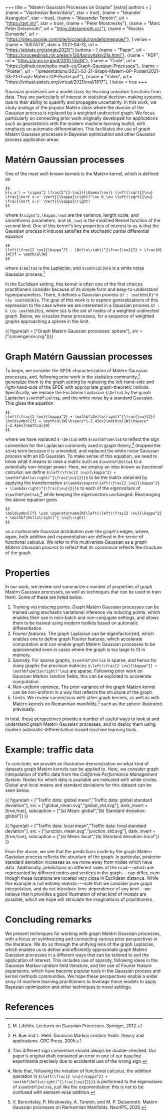 +++
title = "Matérn Gaussian Processes on Graphs"
[extra]
authors = [
    {name = "Viacheslav Borovitskiy", star = true},
    {name = "Iskander Azangulov", star = true},
    {name = "Alexander Terenin", url = "https://avt.im/", star = true},
    {name = "Peter Mostowsky"},
    {name = "Marc Peter Deisenroth", url = "https://deisenroth.cc/"},
    {name = "Nicolas Durrande", url = "https://sites.google.com/site/nicolasdurrandehomepage/"},
]
venue = {name = "AISTATS", date = 2021-04-13, url = "https://aistats.org/aistats2021/"}
buttons = [
    {name = "Paper", url = "https://proceedings.mlr.press/v130/borovitskiy21a.html"},
    {name = "PDF", url = "https://arxiv.org/pdf/2010.15538"},
    {name = "Code", url = "https://github.com/spbu-math-cs/Graph-Gaussian-Processes"},
    {name = "Poster", url = "/presentations/2021-03-21-Graph-Matern-GP-Poster/2021-03-21-Graph-Matern-GP-Poster.pdf"},
    {name = "Video", url = "https://virtual.aistats.org/virtual/2021/oral/1817"},
]
katex = true
+++

Gaussian processes are a model class for learning unknown functions from data.
They are particularly of interest in statistical decision-making systems, due to their ability to quantify and propagate uncertainty.
In this work, we study analogs of the popular Matérn class where the domain of the Gaussian process is replaced by a weighted undirected graph.
We focus particularly on connecting prior work originally developed for applications such as geostatistics with the modern machine learning toolkit, with emphasis on automatic differentiation.
This facilitates the use of graph Matérn Gaussian processes in Bayesian optimization and other Gaussian process application areas.


# Matérn Gaussian processes

One of the most well-known kernels is the Matérn kernel, which is defined as

```
$$
k(x,x') = \sigma^2 \frac{2^{1-\nu}}{\Gamma(\nu)} \left(\sqrt{2\nu} \frac{\Vert x-x' \Vert}{\kappa}\right)^\nu K_\nu \left(\sqrt{2\nu} \frac{\Vert x-x' \Vert}{\kappa}\right)
$$
```

where `$\sigma^2,\kappa,\nu$` are the variance, length scale, and smoothness parameters, and `$K_\nu$` is the modified Bessel function of the second kind.
One of this kernel's key properties of interest to us is that the Gaussian process it induces satisfies the stochastic partial differential equation

```
$$
\left(\frac{2 \nu}{\kappa^2} - \Delta\right)^{\frac{\nu}{2} + \frac{d}{4}}f = \mathcal{W}
$$
```

where `$\Delta$` is the Laplacian, and `$\mathcal{W}$` is a white noise Gaussian process.[^lgps]

In the Euclidean setting, this kernel is often one of the first choices practitioners consider because of its simple form and easy-to-understand hyperparameters.
There, it defines a Gaussian process `$f : \mathbb{R}^d \to \mathbb{R}$`.
The goal of this work is to explore generalizations of this expression to the case where we are interested in a Gaussian process `$f : G \to \mathbb{R}$`, where `$G$` is the set of nodes of a weighted undirected graph.
Below, we visualize these processes, for a sequence of weighted graphs approaching a sphere in the limit.


{{ figure(alt = ["Graph Matérn Gaussian processes: sphere"], src = ["convergence.svg"])}}


# Graph Matérn Gaussian processes

To begin, we consider the SPDE characterization of Matérn Gaussian processes, and, following prior work in the statistics community,[^gmrf] generalize them to the graph setting by replacing the left-hand-side and right-hand-side of the SPDE with appropriate graph-theoretic notions.
Specifically, we replace the Euclidean Laplacian `$\Delta$` by the graph Laplacian `$\mathbf\Delta$`, and the white noise by a standard Gaussian.
This gives the equation

```
$$
\left(\frac{2 \nu}{\kappa^2} + \mathbf\Delta\right)^{\frac{\nu}{2}} \boldsymbol{f} = \mathcal{W}\hspace*{-2.42ex}\mathcal{W}\hspace*{-2.42ex}\mathcal{W}
$$
```

where we have replaced `$-\Delta$` with `$\mathbf\Delta$` to reflect the sign convention for the Laplacian commonly used in graph theory,[^sign] dropped the `$d/4$` term because it is unneeded, and replaced the white noise Gaussian process with an IID Gaussian.
To make sense of this equation, we need to know what it means to raise a matrix such as `$\mathbf\Delta$` to a potentially non-integer power.
Here, we employ an idea known as *functional calculus*: we define `$\left(\frac{2 \nu}{\kappa^2} + \mathbf\Delta\right)^{\frac{\nu}{2}}$` to be the matrix obtained by applying the transformation `$\lambda\mapsto\left(\frac{2 \nu}{\kappa^2} + \lambda\right)^{\frac{\nu}{2}}$` to each of the *eigenvalues* of `$\mathbf\Delta$`,[^fc] while keeping the eigenvectors unchanged.
Rearranging the above equation gives

```
$$
\boldsymbol{f} \sim \operatorname{N}\left(\left(\frac{2 \nu}{\kappa^2} + \mathbf\Delta\right)^{-\nu}\right)
$$
```

as a multivariate Gaussian distribution over the graph's edges, where, again, both addition and exponentiation are defined in the sense of functional calculus.
We refer to this multivariate Gaussian as a *graph Matérn Gaussian process* to reflect that its covariance reflects the structure of the graph.

# Properties

In our work, we review and summarize a number of properties of graph Matérn Gaussian processes, as well as techniques that can be used to train them.
Some of these are listed below.

1. *Training via inducing points.* Graph Matérn Gaussian processes can be trained using stochastic variational inference via inducing points, which enables their use in mini-batch and non-conjugate settings, and allows them to be trained using modern toolkits based on automatic differentiation.
2. *Fourier features.* The graph Laplacian can be eigenfactorized, which enables one to define graph Fourier features, which accelerate computation and can enable graph Matérn Gaussian processes to be approximated even in cases where the graph is too large to fit in memory.
3. *Sparsity.* For sparse graphs, `$\mathbf\Delta$` is sparse, and hence for many graphs the precision matrices `$\left(\frac{2 \nu}{\kappa^2} + \mathbf\Delta\right)^\nu$` are sparse. Following prior work on Gaussian Markov random fields, this can be exploited to accelerate computation.
4. *Non-uniform variance.* The prior variance of the graph Matérn kernel can be non-uniform in a way that reflects the structure of the graph.
5. *Limits.* We review connections with other graph kernels, as well as with Matérn kernels on Riemannian manifolds,[^gprm] such as the sphere illustrated previously.

In total, these perspectives provide a number of useful ways to look at and understand graph Matérn Gaussian processes, and to deploy them using modern automatic-differentiation-based machine learning tools.

# Example: traffic data

To conclude, we provide an illustrative demonstration on what kind of datasets graph Matérn kernels can be applied to.
Here, we consider graph interpolation of traffic data from the *California Performance Management System*.
Nodes for which data is available are indicated with white circles.
Global and local means and standard deviations for this dataset can be seen below.


{{ figure(alt = ["Traffic data: global mean","Traffic data: global standard deviation"], src = ["global_mean.svg","global_std.svg"], dark_invert = [true,true], subcaption = ["(a) Mean: global","(b) Standard deviation: global"]) }}


{{ figure(alt = ["Traffic data: local mean","Traffic data: local standard deviation"], src = ["junction_mean.svg","junction_std.svg"], dark_invert = [true,true], subcaption = ["(a) Mean: local","(b) Standard deviation: local"]) }}


From the above, we see that the predictions made by the graph Matérn Gaussian process reflects the structure of the graph. 
In particular, posterior standard deviation increases as we move away from nodes which have data.
Additionally, predictions on different sides of the road---which are represented by different nodes and vertices in the graph---can differ, even though these locations are located very close in Euclidean distance.
While this example is not entirely realistic---note that we consider pure graph interpolation, and do not introduce time-dependence of any kind---we believe that it provides a good illustration of what kind of models are possible, which we hope will stimulate the imaginations of practitioners.

# Concluding remarks

We present techniques for working with graph Matérn Gaussian processes, with a focus on synthesizing and connecting various prior perspectives in the literature.
We do so through the unifying lens of the graph Laplacian, which enables us to define and efficiently approximate graph Matérn Gaussian processes in a different ways that can be tailored to suit the application of interest.
This includes use of sparsity, following ideas in the Gaussian Markov random field literature, and the use of Fourier feature expansions, which have become popular tools in the Gaussian process and kernel methods communities.
We hope these perspectives enable a wider array of machine learning practitioners to leverage these models to apply Bayesian optimization and other techniques to novel settings.



# References

[^lgps]: M. Lifshits. Lectures on Gaussian Processes. Springer, 2012.

[^gmrf]: H. Rue and L. Held. Gaussian Markov random fields: theory and applications. CRC Press, 2005.

[^sign]: This different sign convention should always be double-checked. Our paper's original draft contained an error in one of our baseline experiments precisely due to accidental use of the wrong sign.

[^fc]: Note that, following the notation of functional calculus, the addition operation in `$\left(\frac{2 \nu}{\kappa^2} + \mathbf\Delta\right)^{\frac{\nu}{2}}$` is performed to the eigenvalues of `$\mathbf\Delta$`, just like the exponentiation: this is not to be confused with element-wise addition.

[^gprm]: V. Borovitskiy, P. Mostowsky, A. Terenin, and M. P. Deisenroth. Matérn Gaussian processes on Riemannian Manifolds. NeurIPS, 2020.